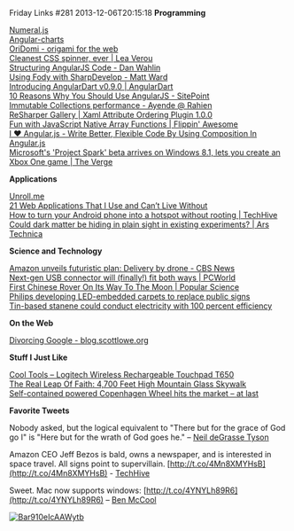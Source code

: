 Friday Links #281
2013-12-06T20:15:18
**Programming**

[Numeral.js](http://numeraljs.com/?utm_source=javascriptweekly&utm_medium=email)  
[Angular-charts](http://chinmaymk.github.io/angular-charts/)  
[OriDomi - origami for the web](http://oridomi.com/?utm_source=html5weekly&utm_medium=email)  
[Cleanest CSS spinner, ever | Lea Verou](http://lea.verou.me/2013/11/cleanest-css-spinner-ever/?utm_source=feedburner&utm_medium=feed&utm_campaign=Feed%3A+leaverou+%28Lea+Verou%29)  
[Structuring AngularJS Code - Dan Wahlin](http://weblogs.asp.net/dwahlin/archive/2013/12/01/structuring-angularjs-code.aspx)  
[Using Fody with SharpDevelop - Matt Ward](http://community.sharpdevelop.net/blogs/mattward/archive/2013/12/01/UsingFodyWithSharpDevelop.aspx)  
[Introducing AngularDart v0.9.0 | AngularDart](http://blog.angulardart.org/2013/11/today-we-are-happy-to-share-with-you.html)  
[10 Reasons Why You Should Use AngularJS - SitePoint](http://www.sitepoint.com/10-reasons-use-angularjs/?utm_source=ng-newsletter&utm_campaign=a4f17a4a45-AngularJS_Week_of_12_0312_2_2013&utm_medium=email&utm_term=0_fa61364f13-a4f17a4a45-88880093)  
[Immutable Collections performance - Ayende @ Rahien](http://ayende.com/blog/164739/immutable-collections-performance?Key=ddb9ae29-8786-4187-a5f1-5e027ac7dab3&utm_source=feedburner&utm_medium=feed&utm_campaign=Feed%3A+AyendeRahien+%28Ayende+%40+Rahien%29)  
[ReSharper Gallery | Xaml Attribute Ordering Plugin 1.0.0](https://resharper-plugins.jetbrains.com/packages/JetBrains.ReSharper.Plugins.XamlAttributeOrdering/1.0.0)  
[Fun with JavaScript Native Array Functions | Flippin' Awesome](http://flippinawesome.org/2013/11/25/fun-with-javascript-native-array-functions/?utm_source=javascriptweekly&utm_medium=email)  
[I ♥ Angular.js - Write Better, Flexible Code By Using Composition In Angular.js](http://iheartangularjs.com/post/66604936242/composition-in-angularjs)  
[Microsoft's 'Project Spark' beta arrives on Windows 8.1, lets you create an Xbox One game | The Verge](http://www.theverge.com/2013/12/3/5169716/microsoft-project-spark-windows-8-1-beta-app)

**Applications**

[Unroll.me](https://unroll.me/)[  
21 Web Applications That I Use and Can’t Live Without](http://www.smartpassiveincome.com/21-web-applications/)  
[How to turn your Android phone into a hotspot without rooting | TechHive](http://www.techhive.com/article/2068489/how-to-turn-your-android-phone-into-a-hotspot-without-rooting.html)  
[Could dark matter be hiding in plain sight in existing experiments? | Ars Technica](http://arstechnica.com/science/2013/12/could-dark-matter-be-hiding-in-plain-sight-in-existing-experiments/)

**Science and Technology**

[Amazon unveils futuristic plan: Delivery by drone - CBS News](http://www.cbsnews.com/news/amazon-unveils-futuristic-plan-delivery-by-drone/)  
[Next-gen USB connector will (finally!) fit both ways | PCWorld](http://www.pcworld.com/article/2068940/planned-new-usb-connector-will-fit-both-ways.html)  
[First Chinese Rover On Its Way To The Moon | Popular Science](http://www.popsci.com/article/technology/first-chinese-rover-its-way-moon)  
[Philips developing LED-embedded carpets to replace public signs](http://www.gizmag.com/philips-led-carpet/29865/)  
[Tin-based stanene could conduct electricity with 100 percent efficiency](http://www.gizmag.com/stanene-topological-insulator/29976/)

**On the Web**

[Divorcing Google - blog.scottlowe.org](http://blog.scottlowe.org/2013/12/04/divorcing-google/)

**Stuff I Just Like**

[Cool Tools – Logitech Wireless Rechargeable Touchpad T650](http://kk.org/cooltools/archives/13442)  
[The Real Leap Of Faith: 4,700 Feet High Mountain Glass Skywalk](http://www.bitrebels.com/lifestyle/4700-feet-high-mountain-glass-skywalk/)  
[Self-contained powered Copenhagen Wheel hits the market – at last](http://www.gizmag.com/superpedestrian-mit-copenhagen-wheel/29994/)

**Favorite Tweets**

Nobody asked, but the logical equivalent to "There but for the grace of God go I" is "Here but for the wrath of God goes he." – [Neil deGrasse Tyson](https://twitter.com/neiltyson/status/409035615489904640)

Amazon CEO Jeff Bezos is bald, owns a newspaper, and is interested in space travel. All signs point to supervillain. [http://t.co/4Mn8XMYHsB](http://t.co/4Mn8XMYHsB) - [TechHive](https://twitter.com/TechHive/status/407888002455973888)

Sweet. Mac now supports windows: [http://t.co/4YNYLh89R6](http://t.co/4YNYLh89R6) – [Ben McCool](https://twitter.com/BenMcCool/status/408417817407803392)

[![Bar910eIcAAWytb](/content/images/blog/Windows-Live-Writer/Friday-Links-_D4EB/Bar910eIcAAWytb_thumb.jpg)](/content/images/blog/Windows-Live-Writer/Friday-Links-_D4EB/Bar910eIcAAWytb_2.jpg)
